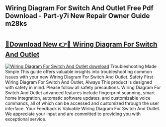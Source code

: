 ## Wiring Diagram For Switch And Outlet Free Pdf Download - Part-y7i New Repair Owner Guide m28ks

# <h2><a href="http://dfng0u.blite.top/?on=Wiring+Diagram+For+Switch+And+Outlet">🔗Download New 👉🔴 Wiring Diagram For Switch And Outlet</a></h2>

[![Wiring Diagram For Switch And Outlet download](https://i.imgur.com/lujVjoI.png)](http://dfng0u.blite.top/?on=Wiring+Diagram+For+Switch+And+Outlet)
Troubleshooting Made Simple This guide offers valuable insights into troubleshooting common issues with your new Wiring Diagram For Switch And Outlet. Safety First Wiring Diagram For Switch And Outlet, Always This product is designed with safety in mind. Please follow all safety precautions. Wiring Diagram For Switch And Outlet advanced features include fingerprint scanning, smart home integration, automatic software updates, and customizable voice commands, all of which can be accessed and customized through the user interface. Your Feedback is Valuable Wiring Diagram For Switch And Outlet. We appreciate your input and are committed to providing you with exceptional service.

